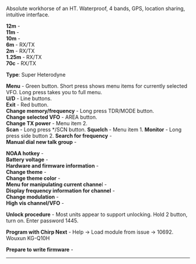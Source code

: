 Absolute workhorse of an HT. Waterproof, 4 bands, GPS, location sharing, intuitive interface.

**12m** -  
**11m** -  
**10m** -  
**6m** -  RX/TX  
**2m** -  RX/TX  
**1.25m** -  RX/TX  
**70c** -  RX/TX  

**Type**:  Super Heterodyne  

**Menu** -  Green button. Short press shows menu items for currently selected VFO. Long press takes you to full menu.  
**U/D** -  Line buttons.  
**Exit** -  Red button.  
**Change memory/frequency** -  Long press TDR/MODE button.  
**Change selected VFO** -  AREA button.  
**Change TX power** -  Menu item 2.  
**Scan** -  Long press */SCN button. 
**Squelch** -  Menu item 1. 
**Monitor** -  Long press side button 2. 
**Search for frequency** -  
**Manual dial new talk group** -  



**NOAA hotkey** -  
**Battery voltage** -  
**Hardware and firmware information** -  
**Change theme** -  
**Change theme color** -  
**Menu for manipulating current channe**l -  
**Display frequency information for channel** -  
**Change modulation** -  
**High vis channel/VFO** -  


**Unlock procedure** -  Most units appear to support unlocking. Hold 2 button, turn on. Enter password 1445.  

**Program with Chirp Next** -  Help -> Load module from issue -> 10692.   Wouxun KG-Q10H  

**Prepare to write firmware** -  
***
